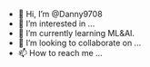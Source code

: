 - 👋 Hi, I’m @Danny9708
- 👀 I’m interested in ...
- 🌱 I’m currently learning ML&AI.
- 💞️ I’m looking to collaborate on ...
- 📫 How to reach me ...

<!---
Danny9708/Danny9708 is a ✨ special ✨ repository because its `README.md` (this file) appears on your GitHub profile.
You can click the Preview link to take a look at your changes.
--->
